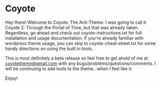 # Coyote
Hey there! Welcome to Coyote: The Anti-Theme. I was going to call it Coyote 2: Through the Portal of Time, but that was already taken.
Regardless, go ahead and check out coyote-instructions.txt for full installation and usage documentation. If you're
already familiar with wordpress theme usage, you can skip to coyote-cheat-sheet.txt for some handy directions on using the 
built in tools.

This is most definitely a beta release so feel free to get ahold of me at coyotetheme@gmail.com with any bugs/problems/questions/comments.
I will be continuing to add tools to the theme...when I feel like it.

Enjoy!
